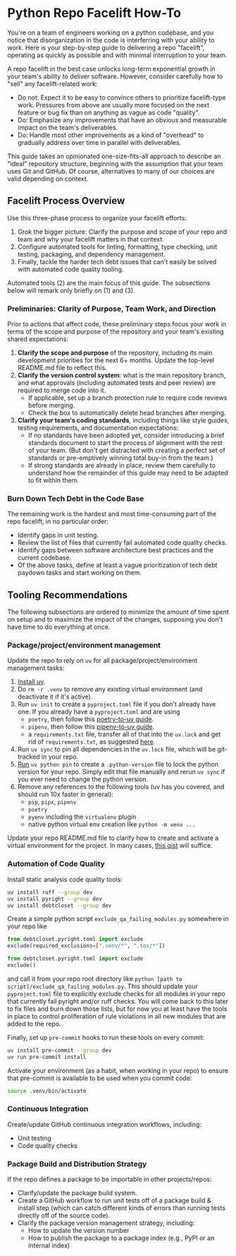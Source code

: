 # Python Repo Facelift How-To

You're on a team of engineers working on a python codebase, and you notice that disorganization in the code is interferring with your ability to work. Here is your step-by-step guide to delivering a repo "facelift", operating as quickly as possible and with minimal interruption to your team.

A repo facelift in the best case unlocks long-term exponential growth in your team's ability to deliver software. However, consider carefully how to "sell" any facelift-related work:
- Do not: Expect it to be easy to convince others to prioritize facelift-type work. Pressures from above are usually more focused on the next feature or bug fix than on anything as vague as code "quality".
- Do: Emphasize any improvements that have an obvious and measurable impact on the team's deliverables.
- Do: Handle most other improvements as a kind of "overhead" to gradually address over time in parallel with deliverables.

This guide takes an opinionated one-size-fits-all approach to describe an "ideal" repository structure, beginning with the assumption that your team uses Git and GitHub. Of course, alternatives to many of our choices are valid depending on context.

## Facelift Process Overview

Use this three-phase process to organize your facelift efforts:
1. Grok the bigger picture: Clarify the purpose and scope of your repo and team and why your facelift matters in that context.
1. Configure automated tools for linting, formatting, type checking, unit testing, packaging, and dependency management.
1. Finally, tackle the harder tech debt issues that can't easily be solved with automated code quality tooling.

Automated tools (2) are the main focus of this guide. The subsections below will remark only briefly on (1) and (3).

### Preliminaries: Clarity of Purpose, Team Work, and Direction

Prior to actions that affect code, these preliminary steps focus your work in terms of the scope and purpose of the repository and your team's existing shared expectations:

1. **Clarify the scope and purpose** of the repository, including its main development priorities for the next 6+ months. Update the top-level README.md file to reflect this.
2. **Clarify the version control system**: what is the main repository branch, and what approvals (including automated tests and peer review) are required to merge code into it. 
    - If applicable, set up a branch protection rule to require code reviews before merging.
    - Check the box to automatically delete head branches after merging.
3. **Clarify your team's coding standards**, including things like style guides, testing requirements, and documentation expectations:
    - If no standards have been adopted yet, consider introducing a brief standards document to start the process of alignment with the rest of your team. (But don't get distracted with creating a perfect set of standards or pre-emptively winning total buy-in from the team.)
    - If strong standards are already in place, review them carefully to understand how the remainder of this guide may need to be adapted to fit within them.

### Burn Down Tech Debt in the Code Base

The remaining work is the hardest and most time-consuming part of the repo facelift, in no particular order:
- Identify gaps in unit testing.
- Review the list of files that currently fail automated code quality checks.
- Identify gaps between software architecture best practices and the current codebase.
- Of the above tasks, define at least a vague prioritization of tech debt paydown tasks and start working on them.


## Tooling Recommendations

The following subsections are ordered to minimize the amount of time spent on setup and to maximize the impact of the changes, supposing you don't have time to do everything at once.

### Package/project/environment management

Update the repo to rely on `uv` for all package/project/environment management tasks:
1. [Install uv](https://docs.astral.sh/uv/getting-started/installation/).
1. Do `rm -r .venv` to remove any existing virtual environment (and deactivate it if it's active).
1. Run `uv init` to create a `pyproject.toml` file if you don't already have one. If you already have a `pyproject.toml` and are using
    - `poetry`, then follow this [poetry-to-uv guide](https://www.loopwerk.io/articles/2024/migrate-poetry-to-uv/).
    - `pipenv`, then follow this [pipenv-to-uv guide](https://medium.com/clarityai-engineering/migrating-from-pipenv-pipfile-to-uv-59ba2846636f).
    - a `requirements.txt` file, transfer all of that into the `uv.lock` and get rid of `requirements.txt`, as suggested [here](https://github.com/astral-sh/uv/issues/6275#issuecomment-2343641976).
1. Run `uv sync` to pin all dependencies in the `uv.lock` file, which will be git-tracked in your repo.
1. [Run](https://docs.astral.sh/uv/concepts/python-versions/#python-version-files) `uv python pin` to create a `.python-version` file to lock the python version for your repo. Simply edit that file manually and rerun `uv sync` if you ever need to change the python version.
1. Remove any references to the following tools (uv has you covered, and should run 10x faster in general):
    - `pip`, `pipx`, `pipenv`
    - `poetry`
    - `pyenv` including the `virtualenv` plugin
    - native python virtual env creation like `python -m venv ...` 

Update your repo README.md file to clarify how to create and activate a virtual environment for the project. In many cases, [this gist](../envs/create_uv_venv.sh) will suffice.


### Automation of Code Quality

Install static analysis code quality tools:
```bash
uv install ruff --group dev
uv install pyright --group dev
uv install debtcloset --group dev
```

Create a simple python script `exclude_qa_failing_modules.py` somewhere in your repo like
```python
from debtcloset.pyright.toml import exclude
exclude(required_exclusions=[".venv/*", ".tox/*"])

from debtcloset.pyright.toml import exclude
exclude()
```
and call it from your repo root directory like `python [path to script]/exclude_qa_failing_modules.py`. This should update your `pyproject.toml` file to explicitly exclude checks for all modules in your repo that currently fail pyright and/or ruff checks. You will come back to this later to fix files and burn down those lists, but for now you at least have the tools in place to control proliferation of rule violations in all new modules that are added to the repo.

Finally, set up `pre-commit` hooks to run these tools on every commit:
```bash
uv install pre-commit --group dev
uv run pre-commit install
```

Activate your environment (as a habit, when working in your repo) to ensure that pre-commit is available to be used when you commit code:
```bash
source .venv/bin/activate
``` 

### Continuous Integration

Create/update GitHub continuous integration workflows, including:
- Unit testing
- Code quality checks

### Package Build and Distribution Strategy

If the repo defines a package to be importable in other projects/repos:
- Clarify/update the package build system.
- Create a GitHub workflow to run unit tests off of a package build & install step (which can catch different kinds of errors than running tests directly off of the source code).
- Clarify the package version management strategy, including:
    - How to update the version number
    - How to publish the package to a package index (e.g., PyPI or an internal index)
